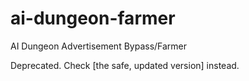 # ai-dungeon-farmer
AI Dungeon Advertisement Bypass/Farmer

Deprecated. Check [the safe, updated version] instead.
